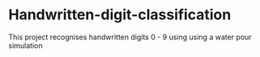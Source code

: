 # Handwritten-digit-classification
This project recognises handwritten digits 0 - 9 using using a water pour simulation
